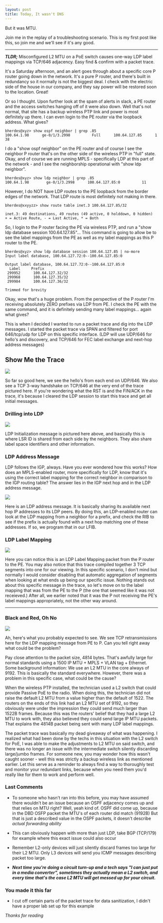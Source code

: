 ```yaml
---
layout: post
title: Today, It wasn't DNS 
--- 
```


But it was MTU. 

Join me in the replay of a troubleshooting scenario. This is my first post like this, so join me and we'll see if it's any good. 

---

***TLDR;*** Misconfigured L2 MTU on a PoE switch causes one-way LDP label mappings via TCP/646 adjacency. Easy find & confirm with a packet trace. 

It's a Saturday afternoon, and an alert goes through about a specific core P router going down in the network. It's a pure P router, and there's built in redundancy so it normally is not the biggest deal. I check with the electric side of the house in our company, and they say power will be restored soon to the location. Great! 

Or so I thought. Upon further look at the spam of alerts in slack, a PE router and the access switches hanging off of it were also down. Well that's not normal, that site has a backup wireless PTP link and power is most definitely up there. I can even login to the PE router via the loopback address. What gives? 

```
bherdes@xyz> show ospf neighbor | grep .85 
100.64.1.98      ge-0/1/3.2998          Full      100.64.127.85      1    38
```

I do a "show ospf neighbor" on the PE router and of course I see the neighbor P router that's on the other side of the wireless PTP in "full" state. Okay, and of course we are running MPLS - specifically LDP at this part of the network - and I see the neighborship operational with "show ldp neighbor".

```
bherdes@xyz> show ldp neighbor | grep .85 
100.64.1.98        ge-0/1/3.2998      100.64.127.85:0          11
```

However, I do NOT have LDP routes to the PE loopback from the border edges of the network. That LDP route is most definitely not making in there. 

```
bherdes@xxyyzz> show route table inet.3 100.64.127.85/32 

inet.3: 49 destinations, 49 routes (49 active, 0 holddown, 0 hidden)
+ = Active Route, - = Last Active, * = Both
```

So, I login to the P router facing the PE via wireless PTP, and run a "show ldp database session 100.64.127.85"... This command is going to allow be to see the label mappings from the PE as well as my label mappings as this P router to the PE. 

```
bherdes@xyz> show ldp database session 100.64.127.85 | no-more 
Input label database, 100.64.127.72:0--100.64.127.85:0

Output label database, 100.64.127.72:0--100.64.127.85:0
  Label     Prefix
 299952      100.64.127.32/32
 299968      100.64.127.35/32
 299984      100.64.127.36/32

Trimmed for brevity

```

Okay, wow that's a huge problem. From the perspective of the P router I'm receiving absolutely ZERO prefixes via LDP from PE. I check the PE with the same command, and it is definitely sending many label mappings... again what gives? 

This is when I decided I wanted to run a packet trace and dig into the LDP messages. I started the packet trace via SPAN and filtered for port 646/tcp/udp for LDP on this specific interface. (LDP will use UDP/646 for hello's and discovery, and TCP/646 for FEC label exchange and next-hop address messages) 

## Show Me the Trace

<a href="/images/ldp_trace1.png" target="_blank"> <img src="/images/ldp_trace1.png"/></a>

So far so good here, we see the hello's from each end on UDP/646. We also see a TCP 3-way handshake on TCP/646 at the very end of the trace pictured here. If you're wondering what the RST is and the FIN/ACK in the trace, it's because I cleared the LDP session to start this trace and get all initial messages. 

### Drilling into LDP 

<a href="/images/ldp_initial.png" target="_blank"> <img src="/images/ldp_initial.png"/></a>

LDP Initialization message is pictured here above, and basically this is where LSR ID is shared from each side by the neighbors. They also share label space identifiers and other information. 

### LDP Address Message 

LDP follows the IGP, always. Have you ever wondered how this works? How does an MPLS-enabled router, more specifically for LDP, know that it's using the correct label mapping for the correct neighbor in comparison to the IGP routing table? The answer lies in the IGP next hop and in the LDP address message. 

<a href="/images/ldp_address.png" target="_blank"> <img src="/images/ldp_address.png"/></a>

Here is an LDP address message. It is basically sharing its available next hop IP addresses to its LDP peers. By doing this, an LDP-enabled router can look at the LDP mapping from a neighbor for a prefix, and check the RIB to see if the prefix is actually found with a next hop matching one of these addresses. If so, we program that in our LFIB. 

### LDP Label Mapping

 <a href="/images/ldp_mapping1.png" target="_blank"> <img src="/images/ldp_mapping1.png"/></a>

 Here you can notice this is an LDP Label Mapping packet from the P router to the PE. You may also notice that this trace compiled together 3 TCP segments into one for our viewing. In this specific scenario, I don't mind but normally I would consider disabling that automatic aggregation of segments when looking at what ends up being our specific issue. Nothing stands out about this specific message in the trace, so let's move on to the label mapping that was from the PE to the P (the one that seemed like it was not receieved.) After all, we earlier noted that it was the P not receiving the PE's label mappings appropriately, not the other way around. 

---

### Black and Red, Oh No

 <a href="/images/ldp_fail.png" target="_blank"> <img src="/images/ldp_fail.png"/></a>

Ah, here's what you probably expected to see. We see TCP retransmissions here for the LDP mapping message from PE to P. Can you tell right away what could be the problem? 

Pay close attention to the packet size, 4814 bytes. That's awfully large for normal standards using a 1500 IP MTU + MPLS + VLAN tag + Ethernet. Some background information: We use an L2 MTU in the core always of 9192. This is basically the standard everywhere. However, there was a problem in this specific case, what could be the cause? 

When the wireless PTP installed, the technician used a L2 switch that could provide Passive PoE to the radio. When doing this, the technician did not raise the default L2 MTU from a value higher than the default of 1522. The routers on the ends of this link had an L2 MTU set of 9192, so they obviously were under the impression they could send much larger than 1522B frames. Because this was the routers' belief that they had a large L2 MTU to work with, they also believed they could send large IP MTU packets. That explains the 4814B packet being sent with many LDP label mappings.

The packet trace was basically my dead giveaway of what was happening. I realized what had been done by the techs in this situation with the L2 switch for PoE, I was able to make the adjustments to L2 MTU on said switch, and there was no longer an issue with the intermediate switch silently discarding large/jumbo frames. For someone new, you may wonder how this wasn't caught sooner - well this was strictly a backup wireless link as mentioned earlier. Let this serve as a reminder to always find a way to thoroughly test and monitor your redundant links, because when you need them you'd really like for them to work and perform well.

### Last Comments 
- To someone who hasn't ran into this before, you may have assumed there wouldn't be an issue because an OSPF adjacency comes up and that relies on MTU right? Well, yeah kind of. OSPF did come up, because in the DBD OSFP packet the MTU's of each router did match (9192B) But that is just a described value in the OSPF packets, it doesn't describe *actual forwarding ability*
- This can obviously happen with more than just LDP, take BGP (TCP/179) for example where this exact issue could also occur
- Remember L2-only devices will just silently discard frames too large for their L2 MTU. Only L3 devices will send you ICMP messages describing packet too large. 

- ***Next time you're doing a circuit turn-up and a tech says "I can just put in a media converter", sometimes they actually mean a L2 switch, and every time that's the case L2 MTU will get messed up for your circuit.***

### You made it this far 
- I cut off certain parts of the packet trace for data sanitization, I didn't have a proper lab set up for this example

*Thanks for reading*
